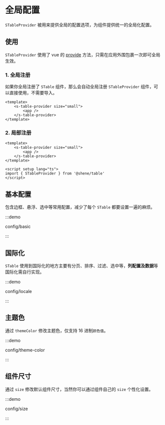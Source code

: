 # 全局配置

`STableProvider` 被用来提供全局的配置选项，为组件提供统一的全局化配置。

## 使用

`STableProvider` 使用了 vue 的 [provide](https://cn.vuejs.org/api/composition-api-dependency-injection.html) 方法，只需在应用外围包裹一次即可全局生效。

### 1. 全局注册

如果你全局注册了 `STable` 组件，那么会自动全局注册 `STableProvider` 组件，可以直接使用，不需要导入。

```vue
<template>
	<s-table-provider size="small">
		<app />
	</s-table-provider>
</template>
```

### 2. 局部注册

```vue
<template>
	<s-table-provider size="small">
		<app />
	</s-table-provider>
</template>

<script setup lang="ts">
import { STableProvider } from '@shene/table'
</script>
```

## 基本配置

包含边框、悬浮、选中等常用配置，减少了每个 `STable` 都要设置一遍的麻烦。

:::demo

config/basic

:::

## 国际化

`STable` 使用到国际化的地方主要有分页、排序、过滤、选中等，**列配置及数据**等国际化需自行实现。

:::demo

config/locale

:::

## 主题色

通过 `themeColor` 修改主题色，仅支持 16 进制`颜色值`。

:::demo

config/theme-color

:::

## 组件尺寸

通过 `size` 修改默认组件尺寸，当然你可以通过组件自己的 `size` 个性化设置。

:::demo

config/size

:::

